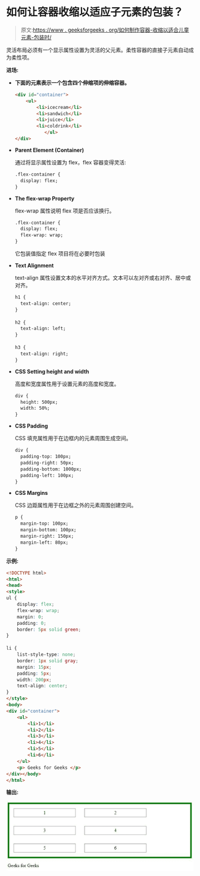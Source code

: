 # 如何让容器收缩以适应子元素的包装？

> 原文:[https://www . geeksforgeeks . org/如何制作容器-收缩以适合儿童元素-包装时/](https://www.geeksforgeeks.org/how-to-make-container-shrink-to-fit-child-elements-as-they-wrap/)

灵活布局必须有一个显示属性设置为灵活的父元素。柔性容器的直接子元素自动成为柔性项。

**进场:**

*   **下面的元素表示一个包含四个伸缩项的伸缩容器。**

    ```html
    <div id="container">
        <ul>
            <li>icecream</li>
            <li>sandwich</li>
            <li>juice</li>
            <li>coldrink</li>
               </ul>
    </div>
    ```

*   **Parent Element (Container)**

    通过将显示属性设置为 flex，flex 容器变得灵活:

    ```html
    .flex-container {
      display: flex;
    }
    ```

*   **The flex-wrap Property**

    flex-wrap 属性说明 flex 项是否应该换行。

    ```html
    .flex-container {
      display: flex;
      flex-wrap: wrap;
    }
    ```

    它包装值指定 flex 项目将在必要时包装

*   **Text Alignment**

    text-align 属性设置文本的水平对齐方式。文本可以左对齐或右对齐、居中或对齐。

    ```html
    h1 {
      text-align: center;
    }

    h2 {
      text-align: left;
    }

    h3 {
      text-align: right;
    }
    ```

*   **CSS Setting height and width**

    高度和宽度属性用于设置元素的高度和宽度。

    ```html
    div {
      height: 500px;
      width: 50%;
    }
    ```

*   **CSS Padding**

    CSS 填充属性用于在边框内的元素周围生成空间。

    ```html
    div {
      padding-top: 100px;
      padding-right: 50px;
      padding-bottom: 1000px;
      padding-left: 100px;
    }
    ```

*   **CSS Margins**

    CSS 边距属性用于在边框之外的元素周围创建空间。

    ```html
    p {
      margin-top: 100px;
      margin-bottom: 100px;
      margin-right: 150px;
      margin-left: 80px;
    }
    ```

**示例:**

```html
<!DOCTYPE html>
<html>
<head>
<style>
ul {
    display: flex;
    flex-wrap: wrap;
    margin: 0;
    padding: 0;
    border: 5px solid green;
}

li {
    list-style-type: none;
    border: 1px solid gray;
    margin: 15px;
    padding: 5px;
    width: 200px;
    text-align: center;
}
</style>
<body>
<div id="container">
    <ul>
        <li>1</li>
        <li>2</li>
        <li>3</li>
        <li>4</li>
        <li>5</li>
        <li>6</li>
    </ul>
    <p> Geeks for Geeks </p>
</div></body>
</html>    
```

**输出:**

![](img/556bd05fcb86fa0c8fea7248bb5c10f1.png)